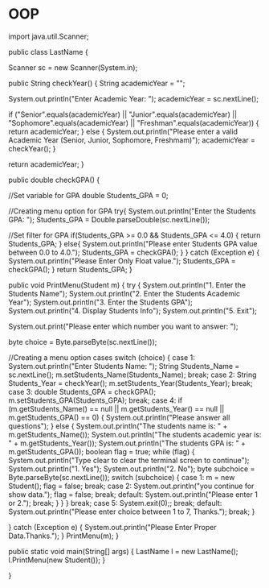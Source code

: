 # OOP
import java.util.Scanner;

public class LastName {

Scanner sc = new Scanner(System.in);
        
  public String checkYear() {
  String academicYear = "";
           
   System.out.println("Enter Academic Year: ");
            academicYear = sc.nextLine();

   if ("Senior".equals(academicYear) || "Junior".equals(academicYear) || "Sophomore".equals(academicYear) || "Freshman".equals(academicYear)) {
                return academicYear;
       } else {
               System.out.println("Please enter a valid Academic Year (Senior, Junior, Sophomore, Freshmam)");
                academicYear = checkYear();
            }
            
            
   return academicYear;
        }

public double checkGPA() {
            
  //Set variable for GPA
  double Students_GPA = 0;
		
  //Creating menu option for GPA
  try{
	System.out.println("Enter the Students GPA: ");
	Students_GPA = Double.parseDouble(sc.nextLine());
                        
   //Set filter for GPA
   if(Students_GPA >= 0.0 && Students_GPA <= 4.0)
	{
	return Students_GPA;
	}
	else{
	System.out.println("Please enter Students GPA value between 0.0 to 4.0.");
		Students_GPA = checkGPA();
			}
		}
		catch (Exception e) {
			System.out.println("Please Enter Only Float value.");
			Students_GPA = checkGPA();
		}
		return Students_GPA;
	}
	
public void PrintMenu(Student m) {
		try {
			System.out.println("1. Enter the Students Name");
			System.out.println("2. Enter the Students Academic Year");
			System.out.println("3. Enter the Students GPA");
			System.out.println("4. Display Students Info");
			System.out.println("5. Exit");

System.out.print("Please enter which number you want to answer: ");

byte choice = Byte.parseByte(sc.nextLine());
                        
  //Creating a menu option cases
		switch (choice) {
			case 1:
				System.out.println("Enter Students Name: ");
				String Students_Name = sc.nextLine();
				m.setStudents_Name(Students_Name);
				break;
			case 2:
				String Students_Year = checkYear();
				m.setStudents_Year(Students_Year);
				break;
			case 3:
				double Students_GPA = checkGPA();
				m.setStudents_GPA(Students_GPA);
				break;
			case 4:
				if (m.getStudents_Name() == null || m.getStudents_Year() == null || m.getStudents_GPA() == 0) {
					System.out.println("Please answer all questions");
				} else {
					System.out.println("The students name is: " + m.getStudents_Name());
					System.out.println("The students academic year is: " + m.getStudents_Year());
					System.out.println("The students GPA is: " + m.getStudents_GPA());
					boolean flag = true;
					while (flag) {
						System.out.println("Type clear to clear the terminal screen to continue");
						System.out.println("1. Yes");
						System.out.println("2. No");
						byte subchoice = Byte.parseByte(sc.nextLine());
						switch (subchoice) {
						case 1:
							m = new Student();
							flag = false;
							break;
						case 2:
							System.out.println("you continue for show data.");
							flag = false;
							break;
						default:
							System.out.println("Please enter 1 or 2.");
							break;
						}
					}
				}
				break;
                        case 5:
				System.exit(0);;
				break;
			default:
				System.out.println("Please enter choice between 1 to 7, Thanks.");
				break;
			}

} catch (Exception e) {
		System.out.println("Please Enter Proper Data.Thanks.");
		}
		PrintMenu(m);
	}

public static void main(String[] args) {
	LastName l = new LastName();
		l.PrintMenu(new Student());
	}

}
